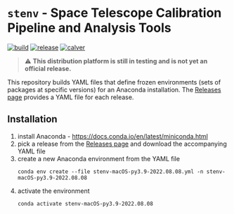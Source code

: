 # `stenv` - Space Telescope Calibration Pipeline and Analysis Tools

[![build](https://github.com/spacetelescope/stenv/actions/workflows/build.yml/badge.svg)](https://github.com/spacetelescope/stenv/actions/workflows/build.yml)
[![release](https://img.shields.io/github/v/release/spacetelescope/stenv)](https://github.com/spacetelescope/stenv/releases)
[![calver](https://img.shields.io/badge/calver-YYYY.0M.0D-22bfda.svg)](https://calver.org)

> :warning: **This distribution platform is still in testing and is not yet an official release.**

This repository builds YAML files that define frozen environments (sets of packages at specific versions) for an
Anaconda installation. The [Releases page](https://github.com/spacetelescope/stenv/releases) provides a YAML file for
each release.

## Installation

1. install Anaconda - https://docs.conda.io/en/latest/miniconda.html
2. pick a release from the [Releases page](https://github.com/spacetelescope/stenv/releases)
   and download the accompanying YAML file
3. create a new Anaconda environment from the YAML file
   ```shell
   conda env create --file stenv-macOS-py3.9-2022.08.08.yml -n stenv-macOS-py3.9-2022.08.08
   ```
4. activate the environment
   ```shell
   conda activate stenv-macOS-py3.9-2022.08.08
   ```